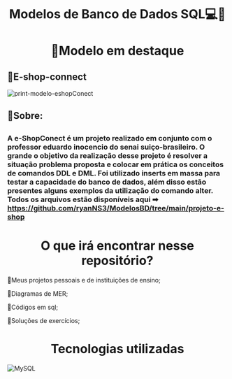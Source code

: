 <h1 align="center">Modelos de Banco de Dados SQL💻🐬<h1>
<h1 align="center">📌Modelo em destaque</h1>

<h2>🔷E-shop-connect</h2>

![print-modelo-eshopConect](https://github.com/ryanNS3/ModelosBD/assets/131712164/02b5fb52-ce33-495d-9b5b-5b8a866733f9)

<h2> 🔹Sobre:<h2>
  
### A e-ShopConect é um projeto realizado em conjunto com o professor eduardo inocencio do senai suiço-brasileiro. O grande o objetivo da realização desse projeto é resolver a situação problema proposta e colocar em prática os conceitos de comandos DDL e DML. Foi utilizado inserts em massa para testar a capacidade do banco de dados, além disso estão presentes alguns exemplos da utilização do comando alter. Todos os arquivos estão disponíveis aqui ➡ https://github.com/ryanNS3/ModelosBD/tree/main/projeto-e-shop    


<h1 align="center">O que irá encontrar nesse repositório?</h1>

🌊Meus projetos pessoais e de instituições de ensino;

🌊Diagramas de MER;

🌊Códigos em sql;

🌊Soluções de exercícios;


<h1  align="center">Tecnologias utilizadas</h1>

![MySQL](https://img.shields.io/badge/mysql-%2300f.svg?style=for-the-badge&logo=mysql&logoColor=white)
